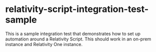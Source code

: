 # relativity-script-integration-test-sample
This is a sample integration test that demonstrates how to set up automation around a Relativity Script. This should work in an on-prem instance and Relativity One instance.
